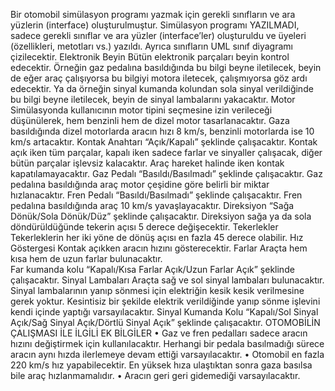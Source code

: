 Bir otomobil simülasyon programı yazmak için gerekli sınıfların ve ara yüzlerin (interface) oluşturulmuştur. 
Simülasyon programı YAZILMADI, sadece gerekli sınıflar ve ara yüzler (interface’ler) oluşturuldu ve üyeleri (özellikleri, metotları vs.) yazıldı. 
Ayrıca sınıfların UML sınıf diyagramı çizilecektir. 
Elektronik Beyin 
Bütün elektronik parçaları beyin kontrol edecektir. Örneğin gaz pedalına basıldığında bu bilgi beyne iletilecek, beyin de eğer araç çalışıyorsa bu bilgiyi motora iletecek, çalışmıyorsa göz ardı edecektir. Ya da örneğin sinyal kumanda kolundan sola sinyal verildiğinde bu bilgi beyne iletilecek, beyin de sinyal lambalarını yakacaktır. 
Motor 
Simülasyonda kullanıcının motor tipini seçmesine izin verileceği düşünülerek, hem benzinli hem de dizel motor tasarlanacaktır. Gaza basıldığında dizel motorlarda aracın hızı 8 km/s, benzinli motorlarda ise 10 km/s artacaktır. 
Kontak Anahtarı 
“Açık/Kapalı” şeklinde çalışacaktır. Kontak açık iken tüm parçalar, kapalı iken sadece farlar ve sinyaller çalışacak, diğer bütün parçalar işlevsiz kalacaktır. Araç hareket halinde iken kontak kapatılamayacaktır. 
Gaz Pedalı 
“Basıldı/Basılmadı” şeklinde çalışacaktır. Gaz pedalına basıldığında araç motor çeşidine göre belirli bir miktar hızlanacaktır. 
Fren Pedalı 
“Basıldı/Basılmadı” şeklinde çalışacaktır. Fren pedalına basıldığında araç 10 km/s yavaşlayacaktır. 
Direksiyon 
“Sağa Dönük/Sola Dönük/Düz” şeklinde çalışacaktır. Direksiyon sağa ya da sola döndürüldüğünde tekerin açısı 5 derece değişecektir. 
Tekerlekler 
Tekerleklerin her iki yöne de dönüş açısı en fazla 45 derece olabilir. 
Hız Göstergesi 
Kontak açıkken aracın hızını gösterecektir. 
Farlar 
Araçta hem kısa hem de uzun farlar bulunacaktır.  
Far kumanda kolu 
“Kapalı/Kısa Farlar Açık/Uzun Farlar Açık” şeklinde çalışacaktır. 
Sinyal Lambaları 
Araçta sağ ve sol sinyal lambaları bulunacaktır. Sinyal lambalarının yanıp sönmesi için elektriğin kesik kesik verilmesine gerek yoktur. Kesintisiz bir şekilde elektrik verildiğinde yanıp sönme işlevini kendi içinde yaptığı varsayılacaktır. 
Sinyal Kumanda Kolu 
“Kapalı/Sol Sinyal Açık/Sağ Sinyal Açık/Dörtlü Sinyal Açık” şeklinde çalışacaktır. 
OTOMOBİLİN ÇALIŞMASI İLE İLGİLİ EK BİLGİLER • Gaz ve fren pedalları sadece aracın hızını değiştirmek için kullanılacaktır. Herhangi bir pedala basılmadığı sürece aracın aynı hızda ilerlemeye devam ettiği varsayılacaktır. • Otomobil en fazla 220 km/s hız yapabilecektir. En yüksek hıza ulaştıktan sonra gaza basılsa bile araç hızlanmamalıdır. • Aracın geri geri gidemediği varsayılacaktır. 
